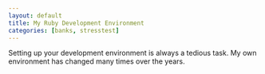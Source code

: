 ```yaml
---
layout: default
title: My Ruby Development Environment
categories: [banks, stresstest]
---
```


Setting up your development environment is always a tedious task. My own
environment has changed many times over the years.